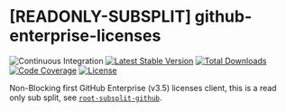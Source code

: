 # [READONLY-SUBSPLIT] github-enterprise-licenses


![Continuous Integration](https://github.com/php-api-clients/github-enterprise-licenses/workflows/Continuous%20Integration/badge.svg)
[![Latest Stable Version](https://poser.pugx.org/api-clients/github-enterprise-licenses/v/stable.png)](https://packagist.org/packages/api-clients/github-enterprise-licenses)
[![Total Downloads](https://poser.pugx.org/api-clients/github-enterprise-licenses/downloads.png)](https://packagist.org/packages/api-clients/github-enterprise-licenses)
[![Code Coverage](https://scrutinizer-ci.com/g/php-api-clients/github-enterprise-licenses/badges/coverage.png?b==)](https://scrutinizer-ci.com/g/php-api-clients/github-enterprise-licenses/?branch=)
[![License](https://poser.pugx.org/api-clients/github-enterprise-licenses/license.png)](https://packagist.org/packages/api-clients/github-enterprise-licenses)

Non-Blocking first GitHub Enterprise (v3.5) licenses client, this is a read only sub split, see [`root-subsplit-github`](https://github.com/php-api-clients/root-subsplit-github).
